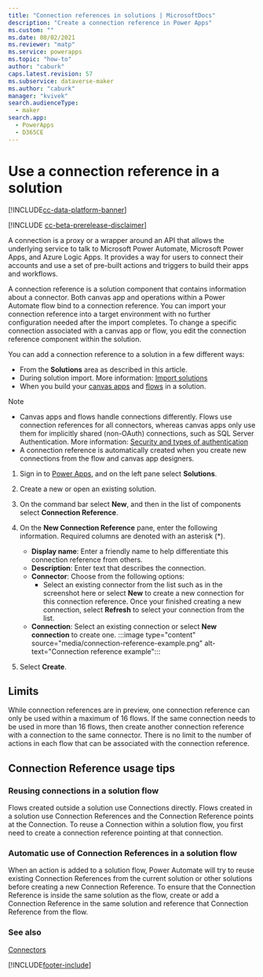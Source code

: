 ```yaml
---
title: "Connection references in solutions | MicrosoftDocs"
description: "Create a connection reference in Power Apps"
ms.custom: ""
ms.date: 08/02/2021
ms.reviewer: "matp"
ms.service: powerapps
ms.topic: "how-to"
author: "caburk"
caps.latest.revision: 57
ms.subservice: dataverse-maker
ms.author: "caburk"
manager: "kvivek"
search.audienceType: 
  - maker
search.app: 
  - PowerApps
  - D365CE
---
```

# Use a connection reference in a solution

[!INCLUDE[cc-data-platform-banner](../../includes/cc-data-platform-banner.md)]

[!INCLUDE [cc-beta-prerelease-disclaimer](../../includes/cc-beta-prerelease-disclaimer.md)]

A connection is a proxy or a wrapper around an API that allows the underlying service to talk to Microsoft Power Automate, Microsoft Power Apps, and Azure Logic Apps. It provides a way for users to connect their accounts and use a set of pre-built actions and triggers to build their apps and workflows.

A connection reference is a solution component that contains information about a connector. Both canvas app and operations within a Power Automate flow bind to a connection reference. You can import your connection reference into a target environment with no further configuration needed after the import completes. To change a specific connection associated with a canvas app or flow, you edit the connection reference component within the solution.

You can add a connection reference to a solution in a few different ways:
- From the **Solutions** area as described in this article.
- During solution import. More information: [Import solutions](import-update-export-solutions.md)
- When you build your [canvas apps](../canvas-apps/add-app-solution.md) and [flows](/power-automate/create-flow-solution) in a solution.

> [!NOTE]
>
> - Canvas apps and flows handle connections differently. Flows use connection references for all connectors, whereas canvas apps only use them for implicitly shared (non-OAuth) connections, such as SQL Server Authentication. More information: [Security and types of authentication](../canvas-apps/connections-list.md#security-and-types-of-authentication)
> - A connection reference is automatically created when you create new connections from the flow and canvas app designers.

1. Sign in to [Power Apps](https://make.powerapps.com/?utm_source=padocs&utm_medium=linkinadoc&utm_campaign=referralsfromdoc), and on the left pane select **Solutions**.
1. Create a new or open an existing solution.
1. On the command bar select **New**, and then in the list of components select **Connection Reference**.
1. On the **New Connection Reference** pane, enter the following information. Required columns are denoted with an asterisk (*).
   - **Display name**: Enter a friendly name to help differentiate this connection reference from others.
   - **Description**: Enter text that describes the connection.
   - **Connector**: Choose from the following options:
       - Select an existing connector from the list such as in the screenshot here or select **New** to create a new connection for this connection reference. Once your finished creating a new connection, select **Refresh** to select your connection from the list.  
   - **Connection**: Select an existing connection or select **New connection** to create one.
   :::image type="content" source="media/connection-reference-example.png" alt-text="Connection reference example":::

1. Select **Create**.

## Limits

While connection references are in preview, one connection reference can only be used within a maximum of 16 flows. If the same connection needs to be used in more than 16 flows, then create another connection reference with a connection to the same connector. There is no limit to the number of actions in each flow that can be associated with the connection reference.

## Connection Reference usage tips

### Reusing connections in a solution flow

Flows created outside a solution use Connections directly. Flows created in a solution use Connection References and the Connection Reference points at the Connection. To reuse a Connection within a solution flow, you first need to create a connection reference pointing at that connection.

### Automatic use of Connection References in a solution flow

When an action is added to a solution flow, Power Automate will try to reuse existing Connection References from the current solution or other solutions before creating a new Connection Reference. To ensure that the Connection Reference is inside the same solution as the flow, create or add a Connection Reference in the same solution and reference that Connection Reference from the flow.

### See also

[Connectors](/connectors/connectors)


[!INCLUDE[footer-include](../../includes/footer-banner.md)]
